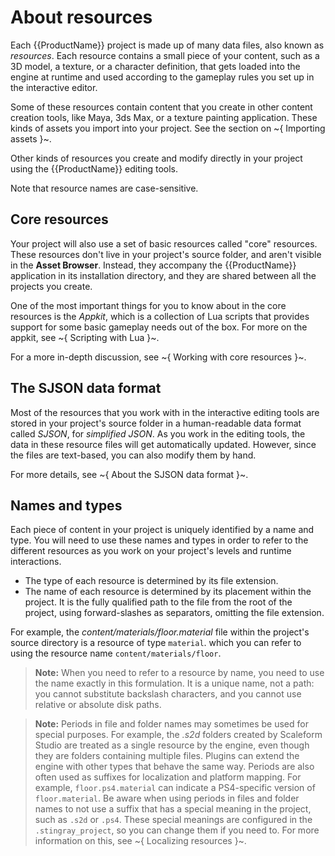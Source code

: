 # About resources

Each {{ProductName}} project is made up of many data files, also known as *resources*. Each resource contains a small piece of your content, such as a 3D model, a texture, or a character definition, that gets loaded into the engine at runtime and used according to the gameplay rules you set up in the interactive editor.

Some of these resources contain content that you create in other content creation tools, like Maya, 3ds Max, or a texture painting application. These kinds of assets you import into your project. See the section on ~{ Importing assets }~.

Other kinds of resources you create and modify directly in your project using the {{ProductName}} editing tools.

Note that resource names are case-sensitive.

## Core resources

Your project will also use a set of basic resources called "core" resources. These resources don't live in your project's source folder, and aren't visible in the **Asset Browser**. Instead, they accompany the {{ProductName}} application in its installation directory, and they are shared between all the projects you create.

One of the most important things for you to know about in the core resources is the *Appkit*, which is a collection of Lua scripts that provides support for some basic gameplay needs out of the box. For more on the appkit, see ~{ Scripting with Lua }~.

For a more in-depth discussion, see ~{ Working with core resources }~.

## The SJSON data format

Most of the resources that you work with in the interactive editing tools are stored in your project's source folder in a human-readable data format called *SJSON*, for *simplified JSON*. As you work in the editing tools, the data in these resource files will get automatically updated. However, since the files are text-based, you can also modify them by hand.

For more details, see ~{ About the SJSON data format }~.

## Names and types

Each piece of content in your project is uniquely identified by a name and type. You will need to use these names and types in order to refer to the different resources as you work on your project's levels and runtime interactions.

-	The type of each resource is determined by its file extension.
-	The name of each resource is determined by its placement within the project. It is the fully qualified path to the file from the root of the project, using forward-slashes as separators, omitting the file extension.

For example, the *content/materials/floor.material* file within the project's source directory is a resource of type `material`. which you can refer to using the resource name `content/materials/floor`.

  > **Note:** When you need to refer to a resource by name, you need to use the name exactly in this formulation. It is a unique name, not a path: you cannot substitute backslash characters, and you cannot use relative or absolute disk paths.

  > **Note:** Periods in file and folder names may sometimes be used for special purposes. For example, the *.s2d* folders created by Scaleform Studio are treated as a single resource by the engine, even though they are folders containing multiple files. Plugins can extend the engine with other types that behave the same way. Periods are also often used as suffixes for localization and platform mapping. For example, `floor.ps4.material` can indicate a PS4-specific version of `floor.material`. Be aware when using periods in files and folder names to not use a suffix that has a special meaning in the project, such as `.s2d` or `.ps4`. These special meanings are configured in the `.stingray_project`, so you can change them if you need to. For more information on this, see ~{ Localizing resources }~.
